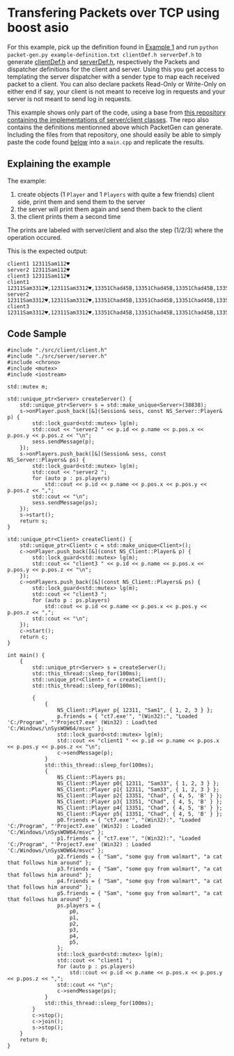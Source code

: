 # Transfering Packets over TCP using boost asio

For this example, pick up the definition found in [Example 1](https://github.com/BrunoC-L/PacketGen/blob/main/examples/1.md) and run `python packet-gen.py example-definition.txt clientDef.h serverDef.h` to generate [clientDef.h](https://github.com/BrunoC-L/PacketGen/blob/main/out/clientDef.h) and [serverDef.h](https://github.com/BrunoC-L/PacketGen/blob/main/out/serverDef.h), respectively the Packets and dispatcher definitions for the client and server. Using this you get access to templating the server dispatcher with a sender type to map each received packet to a client. You can also declare packets Read-Only or Write-Only on either end if say, your client is not meant to receive log in requests and your server is not meant to send log in requests.

This example shows only part of the code, using a base from [this repository containing the implementations of server/client classes](https://github.com/BrunoC-L/boost-asio-tcp-1_77-example). The repo also contains the definitions mentionned above which PacketGen can generate. Including the files from that repository, one should easily be able to simply paste the code found [below](code-sample) into a `main.cpp` and replicate the results.

## Explaining the example

The example:

1. create objects (1 `Player` and 1 `Players` with quite a few friends) client side, print them and send them to the server
2. the server will print them again and send them back to the client
3. the client prints them a second time

The prints are labeled with server/client and also the step (1/2/3) where the operation occured.

This is the expected output:

```
client1 12311Sam112♥
server2 12311Sam112♥
client3 12311Sam112♥
client1 12311Sam3312♥,12311Sam3312♥,13351Chad45B,13351Chad45B,13351Chad45B,13351Chad45B,
server2 12311Sam3312♥,12311Sam3312♥,13351Chad45B,13351Chad45B,13351Chad45B,13351Chad45B,
client3 12311Sam3312♥,12311Sam3312♥,13351Chad45B,13351Chad45B,13351Chad45B,13351Chad45B,
```

## Code Sample

```
#include "./src/client/client.h"
#include "./src/server/server.h"
#include <chrono>
#include <mutex>
#include <iostream>

std::mutex m;

std::unique_ptr<Server> createServer() {
    std::unique_ptr<Server> s = std::make_unique<Server>(38838);
    s->onPlayer.push_back([&](Session& sess, const NS_Server::Player& p) {
        std::lock_guard<std::mutex> lg(m);
        std::cout << "server2 " << p.id << p.name << p.pos.x << p.pos.y << p.pos.z << "\n";
        sess.sendMessage(p);
    });
    s->onPlayers.push_back([&](Session& sess, const NS_Server::Players& ps) {
        std::lock_guard<std::mutex> lg(m);
        std::cout << "server2 ";
        for (auto p : ps.players)
            std::cout << p.id << p.name << p.pos.x << p.pos.y << p.pos.z << ",";
        std::cout << "\n";
        sess.sendMessage(ps);
    });
    s->start();
    return s;
}

std::unique_ptr<Client> createClient() {
    std::unique_ptr<Client> c = std::make_unique<Client>();
    c->onPlayer.push_back([&](const NS_Client::Player& p) {
        std::lock_guard<std::mutex> lg(m);
        std::cout << "client3 " << p.id << p.name << p.pos.x << p.pos.y << p.pos.z << "\n";
    });
    c->onPlayers.push_back([&](const NS_Client::Players& ps) {
        std::lock_guard<std::mutex> lg(m);
        std::cout << "client3 ";
        for (auto p : ps.players)
            std::cout << p.id << p.name << p.pos.x << p.pos.y << p.pos.z << ",";
        std::cout << "\n";
    });
    c->start();
    return c;
}

int main() {
    {
        std::unique_ptr<Server> s = createServer();
        std::this_thread::sleep_for(100ms);
        std::unique_ptr<Client> c = createClient();
        std::this_thread::sleep_for(100ms);

        {
            {
                NS_Client::Player p{ 12311, "Sam1", { 1, 2, 3 } };
                p.friends = { "ct7.exe'", "(Win32):", "Loaded 'C:/Program", "'Project7.exe' (Win32) : Load\ted 'C:/Windows/\nSysWOW64/msvc" };
                std::lock_guard<std::mutex> lg(m);
                std::cout << "client1 " << p.id << p.name << p.pos.x << p.pos.y << p.pos.z << "\n";
                c->sendMessage(p);
            }
            std::this_thread::sleep_for(100ms);
            {
                NS_Client::Players ps;
                NS_Client::Player p0{ 12311, "Sam33", { 1, 2, 3 } };
                NS_Client::Player p1{ 12311, "Sam33", { 1, 2, 3 } };
                NS_Client::Player p2{ 13351, "Chad", { 4, 5, 'B' } };
                NS_Client::Player p3{ 13351, "Chad", { 4, 5, 'B' } };
                NS_Client::Player p4{ 13351, "Chad", { 4, 5, 'B' } };
                NS_Client::Player p5{ 13351, "Chad", { 4, 5, 'B' } };
                p0.friends = { "ct7.exe'", "(Win32):", "Loaded 'C:/Program", "'Project7.exe' (Win32) : Loaded 'C:/Windows/\nSysWOW64/msvc" };
                p1.friends = { "ct7.exe'", "(Win32):", "Loaded 'C:/Program", "'Project7.exe' (Win32) : Loaded 'C:/Windows/\nSysWOW64/msvc" };
                p2.friends = { "Sam", "some guy from walmart", "a cat that follows him around" };
                p3.friends = { "Sam", "some guy from walmart", "a cat that follows him around" };
                p4.friends = { "Sam", "some guy from walmart", "a cat that follows him around" };
                p5.friends = { "Sam", "some guy from walmart", "a cat that follows him around" };
                ps.players = {
                    p0,
                    p1,
                    p2,
                    p3,
                    p4,
                    p5,
                };
                std::lock_guard<std::mutex> lg(m);
                std::cout << "client1 ";
                for (auto p : ps.players)
                    std::cout << p.id << p.name << p.pos.x << p.pos.y << p.pos.z << ",";
                std::cout << "\n";
                c->sendMessage(ps);
            }
            std::this_thread::sleep_for(100ms);
        }
        c->stop();
        c->join();
        s->stop();
    }
    return 0;
}
```
